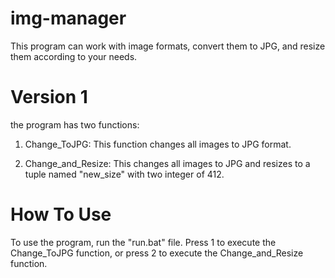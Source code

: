 # img-manager
This program can work with image formats, convert them to JPG, and resize them according to your needs.

# Version 1
the program has two functions:

1. Change_ToJPG: This function changes all images to JPG format.

2. Change_and_Resize: This changes all images to JPG and resizes to a tuple named "new_size" with two integer of 412.

# How To Use
To use the program, run the "run.bat" file. Press 1 to execute the Change_ToJPG function, or press 2 to execute the Change_and_Resize function.
